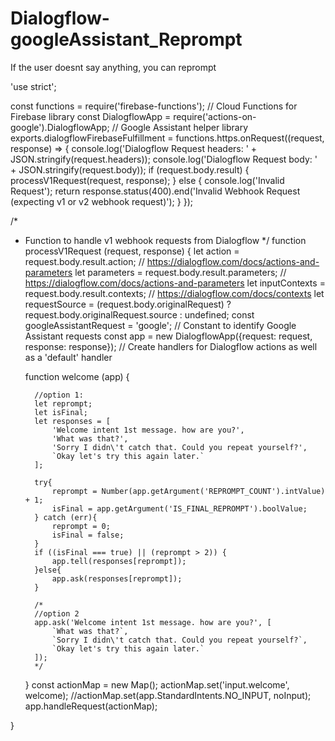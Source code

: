 # Dialogflow-googleAssistant_Reprompt
If the user doesnt say anything, you can reprompt

'use strict';

const functions = require('firebase-functions'); // Cloud Functions for Firebase library
const DialogflowApp = require('actions-on-google').DialogflowApp; // Google Assistant helper library
exports.dialogflowFirebaseFulfillment = functions.https.onRequest((request, response) => {
  console.log('Dialogflow Request headers: ' + JSON.stringify(request.headers));
  console.log('Dialogflow Request body: ' + JSON.stringify(request.body));
  if (request.body.result) {
    processV1Request(request, response);
  } else {
    console.log('Invalid Request');
    return response.status(400).end('Invalid Webhook Request (expecting v1 or v2 webhook request)');
  }
});

/*
* Function to handle v1 webhook requests from Dialogflow
*/
function processV1Request (request, response) {
  let action = request.body.result.action; // https://dialogflow.com/docs/actions-and-parameters
  let parameters = request.body.result.parameters; // https://dialogflow.com/docs/actions-and-parameters
  let inputContexts = request.body.result.contexts; // https://dialogflow.com/docs/contexts
  let requestSource = (request.body.originalRequest) ? request.body.originalRequest.source : undefined;
  const googleAssistantRequest = 'google'; // Constant to identify Google Assistant requests
  const app = new DialogflowApp({request: request, response: response});
  // Create handlers for Dialogflow actions as well as a 'default' handler
  
  
    function welcome (app) {
        
        //option 1:
        let reprompt;
        let isFinal;        
        let responses = [
            'Welcome intent 1st message. how are you?',
            'What was that?',
            'Sorry I didn\'t catch that. Could you repeat yourself?',
            `Okay let's try this again later.`
        ];

        try{
            reprompt = Number(app.getArgument('REPROMPT_COUNT').intValue) + 1;
            isFinal = app.getArgument('IS_FINAL_REPROMPT').boolValue;
        } catch (err){
            reprompt = 0;
            isFinal = false;
        }
        if ((isFinal === true) || (reprompt > 2)) {
            app.tell(responses[reprompt]);
        }else{
            app.ask(responses[reprompt]);
        }
        
        /*
        //option 2
        app.ask('Welcome intent 1st message. how are you?', [
            `What was that?`,
            `Sorry I didn\'t catch that. Could you repeat yourself?`,
            `Okay let's try this again later.`
        ]);
        */
    }
    const actionMap = new Map();
    actionMap.set('input.welcome', welcome);
    //actionMap.set(app.StandardIntents.NO_INPUT, noInput);
    app.handleRequest(actionMap);

 }
